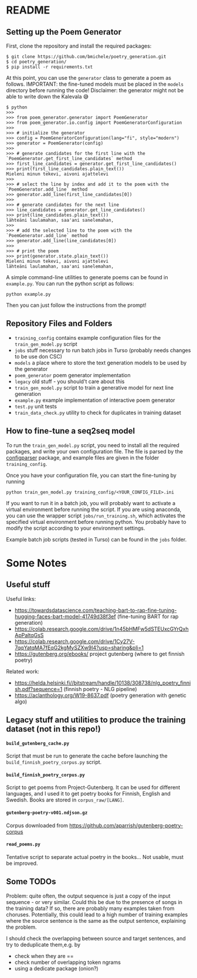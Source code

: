 # README

## Setting up the Poem Generator

First, clone the repository and install the required packages:
```shell
$ git clone https://github.com/bmichele/poetry_generation.git
$ cd poetry_generation/
$ pip install -r requirements.txt
```


At this point, you can use the `generator` class to generate a poem as follows.
IMPORTANT: the fine-tuned models must be placed in the `models` directory before running the code!
Disclaimer: the generator might not be able to write down the Kalevala :sweat_smile:
```shell
$ python
>>>
>>> from poem_generator.generator import PoemGenerator
>>> from poem_generator.io.config import PoemGeneratorConfiguration
>>>
>>> # initialize the generator
>>> config = PoemGeneratorConfiguration(lang="fi", style="modern")
>>> generator = PoemGenerator(config)
>>>
>>> # generate candidates for the first line with the `PoemGenerator.get_first_line_candidates` method
>>> first_line_candidates = generator.get_first_line_candidates()
>>> print(first_line_candidates.plain_text())
Mieleni minun tekevi, aivoni ajattelevi
>>>
>>> # select the line by index and add it to the poem with the `PoemGenerator.add_line` method
>>> generator.add_line(first_line_candidates[0])
>>>
>>> # generate candidates for the next line
>>> line_candidates = generator.get_line_candidates()
>>> print(line_candidates.plain_text())
lähteäni laulamahan, saa'ani sanelemahan,
>>>
>>> # add the selected line to the poem with the `PoemGenerator.add_line` method
>>> generator.add_line(line_candidates[0])
>>>
>>> # print the poem
>>> print(generator.state.plain_text())
Mieleni minun tekevi, aivoni ajattelevi
lähteäni laulamahan, saa'ani sanelemahan,
```

A simple command-line utilities to generate poems can be found in `example.py`. You can run the python script as follows:
```shell
python example.py
```
Then you can just follow the instructions from the prompt!

## Repository Files and Folders

 * `training_config` contains example configuration files for the `train_gen_model.py` script  
 * `jobs` stuff necessary to run batch jobs in Turso (probably needs changes to be use don CSC)
 * `models` a place where to store the text generation models to be used by the generator
 * `poem_generator` poem generator implementation
 * `legacy` old stuff - you should't care about this
 * `train_gen_model.py` script to train a generative model for next line generation
 * `example.py` example implementation of interactive poem generator
 * `test.py` unit tests
 * `train_data_check.py` utility to check for duplicates in training dataset

## How to fine-tune a seq2seq model

To run the `train_gen_model.py` script, you need to install all the required packages, and write your own configuration 
file. The file is parsed by the [configparser](https://docs.python.org/3/library/configparser.html) package, and example files are given in the folder `training_config`.

Once you have your configuration file, you can start the fine-tuning by running
```shell
python train_gen_model.py training_config/<YOUR_CONFIG_FILE>.ini
```

If you want to run it in a batch job, you will probably want to activate a virtual environment before running the script.
If you are using anaconda, you can use the wrapper script `jobs/run_training.sh`, which activates the specified virtual 
environment before running python. You probably have to modify the script according to your environment settings.

Example batch job scripts (tested in Turso) can be found in the `jobs` folder.

# Some Notes

## Useful stuff

Useful links:
 * https://towardsdatascience.com/teaching-bart-to-rap-fine-tuning-hugging-faces-bart-model-41749d38f3ef (fine-tuning BART for rap generation)
 * https://colab.research.google.com/drive/1n45bHMFw5dSTEUxcGYrQxhApPaltqGsS
 * https://colab.research.google.com/drive/1Cy27V-7qqYatqMA7fEqG2kgMySZXw9I4?usp=sharing&pli=1
 * https://gutenberg.org/ebooks/ project gutenberg (where to get finnish poetry)


Related work:
 * https://helda.helsinki.fi//bitstream/handle/10138/308738/nlg_poetry_finnish.pdf?sequence=1 (finnish poetry - NLG pipeline)
 * https://aclanthology.org/W19-8637.pdf (poetry generation with genetic algo)

## Legacy stuff and utilities to produce the training dataset (not in this repo!)

#### `build_gutenberg_cache.py`

Script that must be run to generate the cache before launching the `build_finnish_poetry_corpus.py` script.

#### `build_finnish_poetry_corpus.py`

Script to get poems from Project-Gutenberg. It can be used for different languages, and I used it to get poetry books for
Finnish, English and Swedish. Books are stored in `corpus_raw/[LANG]`.

#### `gutenberg-poetry-v001.ndjson.gz`

Corpus downloaded from https://github.com/aparrish/gutenberg-poetry-corpus

#### `read_poems.py`

Tentative script to separate actual poetry in the books... Not usable, must be improved.

## Some TODOs

Problem: quite often, the output sequence is just a copy of the input sequence - or very similar.
Could this be due to the presence of songs in the training data? If so, there are probably many examples taken from
choruses. Potentially, this could lead to a high number of training examples where the source sentence is the same as 
the output sentence, explaining the problem.

I should check the overlapping between source and target sentences, and try to deduplicate them,e.g. by
 * check when they are ==
 * check number of overlapping token ngrams
 * using a dedicate package (onion?)
